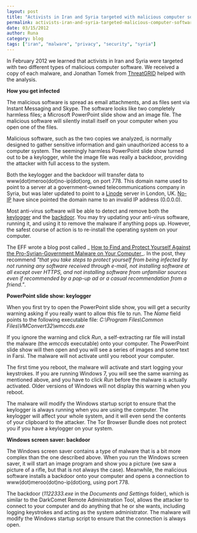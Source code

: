 ```yaml
---
layout: post
title: "Activists in Iran and Syria targeted with malicious computer software"
permalink: activists-iran-and-syria-targeted-malicious-computer-software
date: 03/15/2012
author: Runa
category: blog
tags: ["iran", "malware", "privacy", "security", "syria"]
---
```


In February 2012 we learned that activists in Iran and Syria were targeted with two different types of malicious computer software. We received a copy of each malware, and Jonathan Tomek from [ThreatGRID](http://threatgrid.com/) helped with the analysis.

**How you get infected**

The malicious software is spread as email attachments, and as files sent via Instant Messaging and Skype. The software looks like two completely harmless files; a Microsoft PowerPoint slide show and an image file. The malicious software will silently install itself on your computer when you open one of the files.

Malicious software, such as the two copies we analyzed, is normally designed to gather sensitive information and gain unauthorized access to a computer system. The seemingly harmless PowerPoint slide show turned out to be a keylogger, while the image file was really a backdoor, providing the attacker with full access to the system.

Both the keylogger and the backdoor will transfer data to www(dot)meroo(dot)no-ip(dot)org, on port 778. This domain name used to point to a server at a government-owned telecommunications company in Syria, but was later updated to point to a [Linode](http://www.linode.com/) server in London, UK. [No-IP](http://www.no-ip.com/) have since pointed the domain name to an invalid IP address (0.0.0.0).

Most anti-virus software will be able to detect and remove both the [keylogger](https://www.virustotal.com/file/cef080a347339eb37e7efb33ed458044610946c5af404c5eae06309953111cf5/analysis/) and the [backdoor](https://www.virustotal.com/file/f64434efd243e1a099ed4dee008286caebfcf407b245f72c5ec59222995702f4/analysis/). You may try updating your anti-virus software, running it, and using it to remove the malware if anything pops up. However, the safest course of action is to re-install the operating system on your computer.

The EFF wrote a blog post called _ [How to Find and Protect Yourself Against the Pro-Syrian-Government Malware on Your Computer](https://www.eff.org/deeplinks/2012/03/how-find-syrian-government-malware-your-computer-and-remove-it)_. In the post, they recommend _"that you take steps to protect yourself from being infected by not running any software received through e-mail, not installing software at all except over HTTPS, and not installing software from unfamiliar sources even if recommended by a pop-up ad or a casual recommendation from a friend."_.

**PowerPoint slide show: keylogger**

When you first try to open the PowerPoint slide show, you will get a security warning asking if you really want to allow this file to run. The _Name_ field points to the following executable file: _C:\Program Files\Common Files\VMConvert32\wmccds.exe_

If you ignore the warning and click _Run_, a self-extracting rar file will install the malware (the _wmccds_ executable) onto your computer. The PowerPoint slide show will then open and you will see a series of images and some text in Farsi. The malware will not activate until you reboot your computer.

The first time you reboot, the malware will activate and start logging your keystrokes. If you are running Windows 7, you will see the same warning as mentioned above, and you have to click _Run_ before the malware is actually activated. Older versions of Windows will not display this warning when you reboot.

The malware will modify the Windows startup script to ensure that the keylogger is always running when you are using the computer. The keylogger will affect your whole system, and it will even send the contents of your clipboard to the attacker. The Tor Browser Bundle does not protect you if you have a keylogger on your system.

**Windows screen saver: backdoor**

The Windows screen saver contains a type of malware that is a bit more complex than the one described above. When you run the Windows screen saver, it will start an image program and show you a picture (we saw a picture of a rifle, but that is not always the case). Meanwhile, the malicious software installs a backdoor onto your computer and opens a connection to www(dot)meroo(dot)no-ip(dot)org, using port 778.

The backdoor (_1122333.exe_ in the _Documents and Settings_ folder), which is similar to the DarkComet Remote Administration Tool, allows the attacker to connect to your computer and do anything that he or she wants, including logging keystrokes and acting as the system administrator. The malware will modify the Windows startup script to ensure that the connection is always open.

